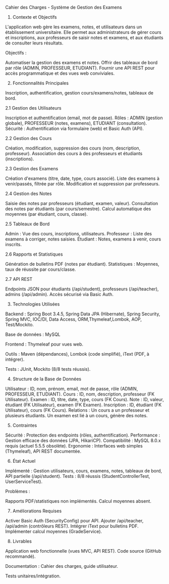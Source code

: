 Cahier des Charges - Système de Gestion des Examens

1. Contexte et Objectifs

L'application web gère les examens, notes, et utilisateurs dans un établissement universitaire.
Elle permet aux administrateurs de gérer cours et inscriptions, aux professeurs de saisir notes et examens,
et aux étudiants de consulter leurs résultats.

Objectifs :

Automatiser la gestion des examens et notes.
Offrir des tableaux de bord par rôle (ADMIN, PROFESSEUR, ETUDIANT).
Fournir une API REST pour accès programmatique et des vues web conviviales.

2. Fonctionnalités Principales

Inscription, authentification, gestion cours/examens/notes, tableaux de bord.

2.1 Gestion des Utilisateurs

Inscription et authentification (email, mot de passe).
Rôles : ADMIN (gestion globale), PROFESSEUR (notes, examens), ETUDIANT (consultation).
Sécurité : Authentification via formulaire (web) et Basic Auth (API).

2.2 Gestion des Cours

Création, modification, suppression des cours (nom, description, professeur).
Association des cours à des professeurs et étudiants (inscriptions).

2.3 Gestion des Examens

Création d'examens (titre, date, type, cours associé).
Liste des examens à venir/passés, filtrée par rôle.
Modification et suppression par professeurs.

2.4 Gestion des Notes

Saisie des notes par professeurs (étudiant, examen, valeur).
Consultation des notes par étudiants (par cours/semestre).
Calcul automatique des moyennes (par étudiant, cours, classe).

2.5 Tableaux de Bord

Admin : Vue des cours, inscriptions, utilisateurs.
Professeur : Liste des examens à corriger, notes saisies.
Étudiant : Notes, examens à venir, cours inscrits.

2.6 Rapports et Statistiques

Génération de bulletins PDF (notes par étudiant).
Statistiques : Moyennes, taux de réussite par cours/classe.

2.7 API REST

Endpoints JSON pour étudiants (/api/student), professeurs (/api/teacher), admins (/api/admin).
Accès sécurisé via Basic Auth.

3. Technologies Utilisées

Backend : Spring Boot 3.4.5, Spring Data JPA (Hibernate), Spring Security, Spring MVC, IOC/DI, Data Access,
ORM,Thymeleaf,Lombok, AOP, Test/Mockito.

Base de données : MySQL

Frontend : Thymeleaf pour vues web.

Outils : Maven (dépendances), Lombok (code simplifié), iText (PDF, à intégrer).

Tests : JUnit, Mockito (8/8 tests réussis).

4. Structure de la Base de Données

Utilisateur : ID, nom, prénom, email, mot de passe, rôle (ADMIN, PROFESSEUR, ETUDIANT).
Cours : ID, nom, description, professeur (FK Utilisateur).
Examen : ID, titre, date, type, cours (FK Cours).
Note : ID, valeur, étudiant (FK Utilisateur), examen (FK Examen).
Inscription : ID, étudiant (FK Utilisateur), cours (FK Cours).
Relations : Un cours a un professeur et plusieurs étudiants. Un examen est lié à un cours, génère des notes.

5. Contraintes

Sécurité : Protection des endpoints (rôles, authentification).
Performance : Gestion efficace des données (JPA, HikariCP).
Compatibilité : MySQL 8.0.x requis (actuel 5.5.5 obsolète).
Ergonomie : Interfaces web simples (Thymeleaf), API REST documentée.

6. État Actuel

Implémenté : Gestion utilisateurs, cours, examens, notes, tableaux de bord, API partielle (/api/student).
Tests : 8/8 réussis (StudentControllerTest, UserServiceTest).

Problèmes :

Rapports PDF/statistiques non implémentés.
Calcul moyennes absent.

7. Améliorations Requises

Activer Basic Auth (SecurityConfig) pour API.
Ajouter /api/teacher, /api/admin (contrôleurs REST).
Intégrer iText pour bulletins PDF.
Implémenter calcul moyennes (GradeService).

8. Livrables

Application web fonctionnelle (vues MVC, API REST).
Code source (GitHub recommandé).

Documentation : Cahier des charges, guide utilisateur.

Tests unitaires/intégration.
